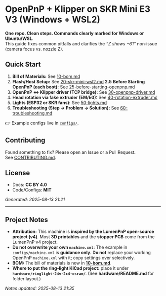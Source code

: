 # OpenPnP + Klipper on SKR Mini E3 V3 (Windows + WSL2)

**One repo. Clean steps. Commands clearly marked for Windows or Ubuntu/WSL.**  
This guide fixes common pitfalls and clarifies the *“Z shows −61”* non‑issue (camera focus vs. nozzle Z).

## Quick Start
1. **Bill of Materials:** See [10-bom.md](docs/10-bom.md)
2. **Flash/Host Setup:** See [20-skr-mini-wsl2.md](docs/20-skr-mini-wsl2.md)
**2.5** **Before Starting OpenPnP (each boot):** See [25-before-starting-openpnp.md](docs/25-before-starting-openpnp.md)
3. **OpenPnP ↔ Klipper driver (TCP bridge):** See [30-openpnp-driver.md](docs/30-openpnp-driver.md)
4. **Head rotation via fake extruder (EM/E0):** See [40-rotation-extruder.md](docs/40-rotation-extruder.md)
5. **Lights (ESP32 or SKR fans):** See [50-lights.md](docs/50-lights.md)
6. **Troubleshooting (Step → Problem → Solution):** See [60-troubleshooting.md](docs/60-troubleshooting.md)

👉 Example configs live in [`configs/`](configs/).

## Contributing
Found something to fix? Please open an Issue or a Pull Request.  
See [CONTRIBUTING.md](CONTRIBUTING.md).

## License
- Docs: **CC BY 4.0**
- Code/Configs: **MIT**

*Generated: 2025-08-13 21:21*

---

## Project Notes

- **Attribution:** This machine is **inspired by the LumenPnP open‑source project (v4)**. Most **3D printables** and the **stopper PCB** come from the LumenPnP v4 project.
- **Do not overwrite your own `machine.xml`:** The example in `configs/machine.xml` is **guidance only**. **Do not** replace your working OpenPnP `machine.xml` with it; copy settings over selectively.
- **BOM:** The bill of materials is now in **[10-bom.md](docs/10-bom.md)**.
- **Where to put the ring‑light KiCad project:** place it under **`hardware/ringlight-24v-2x4-osram/`**. (See **hardware/README.md** for folder layout.)

*Notes updated: 2025-08-13 21:35*
